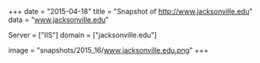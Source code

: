 
+++
date = "2015-04-18"
title = "Snapshot of http://www.jacksonville.edu"
data = "www.jacksonville.edu"

Server = ["IIS"]
domain = ["jacksonville.edu"]

  image = "snapshots/2015_16/www.jacksonville.edu.png"
+++
#
